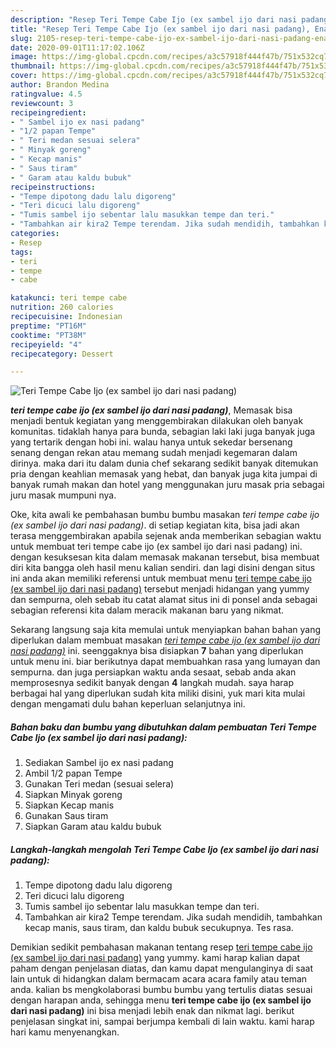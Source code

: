 ```yaml
---
description: "Resep Teri Tempe Cabe Ijo (ex sambel ijo dari nasi padang), Enak Banget"
title: "Resep Teri Tempe Cabe Ijo (ex sambel ijo dari nasi padang), Enak Banget"
slug: 2105-resep-teri-tempe-cabe-ijo-ex-sambel-ijo-dari-nasi-padang-enak-banget
date: 2020-09-01T11:17:02.106Z
image: https://img-global.cpcdn.com/recipes/a3c57918f444f47b/751x532cq70/teri-tempe-cabe-ijo-ex-sambel-ijo-dari-nasi-padang-foto-resep-utama.jpg
thumbnail: https://img-global.cpcdn.com/recipes/a3c57918f444f47b/751x532cq70/teri-tempe-cabe-ijo-ex-sambel-ijo-dari-nasi-padang-foto-resep-utama.jpg
cover: https://img-global.cpcdn.com/recipes/a3c57918f444f47b/751x532cq70/teri-tempe-cabe-ijo-ex-sambel-ijo-dari-nasi-padang-foto-resep-utama.jpg
author: Brandon Medina
ratingvalue: 4.5
reviewcount: 3
recipeingredient:
- " Sambel ijo ex nasi padang"
- "1/2 papan Tempe"
- " Teri medan sesuai selera"
- " Minyak goreng"
- " Kecap manis"
- " Saus tiram"
- " Garam atau kaldu bubuk"
recipeinstructions:
- "Tempe dipotong dadu lalu digoreng"
- "Teri dicuci lalu digoreng"
- "Tumis sambel ijo sebentar lalu masukkan tempe dan teri."
- "Tambahkan air kira2 Tempe terendam. Jika sudah mendidih, tambahkan kecap manis, saus tiram, dan kaldu bubuk secukupnya. Tes rasa."
categories:
- Resep
tags:
- teri
- tempe
- cabe

katakunci: teri tempe cabe 
nutrition: 260 calories
recipecuisine: Indonesian
preptime: "PT16M"
cooktime: "PT38M"
recipeyield: "4"
recipecategory: Dessert

---
```



![Teri Tempe Cabe Ijo (ex sambel ijo dari nasi padang)](https://img-global.cpcdn.com/recipes/a3c57918f444f47b/751x532cq70/teri-tempe-cabe-ijo-ex-sambel-ijo-dari-nasi-padang-foto-resep-utama.jpg)

<b><i>teri tempe cabe ijo (ex sambel ijo dari nasi padang)</i></b>, Memasak bisa menjadi bentuk kegiatan yang menggembirakan dilakukan oleh banyak komunitas. tidaklah hanya para bunda, sebagian laki laki juga banyak juga yang tertarik dengan hobi ini. walau hanya untuk sekedar bersenang senang dengan rekan atau memang sudah menjadi kegemaran dalam dirinya. maka dari itu dalam dunia chef sekarang sedikit banyak ditemukan pria dengan keahlian memasak yang hebat, dan banyak juga kita jumpai di banyak rumah makan dan hotel yang menggunakan juru masak pria sebagai juru masak mumpuni nya.

Oke, kita awali ke pembahasan bumbu bumbu masakan <i>teri tempe cabe ijo (ex sambel ijo dari nasi padang)</i>. di setiap kegiatan kita, bisa jadi akan terasa menggembirakan apabila sejenak anda memberikan sebagian waktu untuk membuat teri tempe cabe ijo (ex sambel ijo dari nasi padang) ini. dengan kesuksesan kita dalam memasak makanan tersebut, bisa membuat diri kita bangga oleh hasil menu kalian sendiri. dan lagi disini dengan situs ini anda akan memiliki referensi untuk membuat menu <u>teri tempe cabe ijo (ex sambel ijo dari nasi padang)</u> tersebut menjadi hidangan yang yummy dan sempurna, oleh sebab itu catat alamat situs ini di ponsel anda sebagai sebagian referensi kita dalam meracik makanan baru yang nikmat.




Sekarang langsung saja kita memulai untuk menyiapkan bahan bahan yang diperlukan dalam membuat masakan <u><i>teri tempe cabe ijo (ex sambel ijo dari nasi padang)</i></u> ini. seenggaknya bisa disiapkan <b>7</b> bahan yang diperlukan untuk menu ini. biar berikutnya dapat membuahkan rasa yang lumayan dan sempurna. dan juga persiapkan waktu anda sesaat, sebab anda akan memprosesnya sedikit banyak dengan <b>4</b> langkah mudah. saya harap berbagai hal yang diperlukan sudah kita miliki disini, yuk mari kita mulai dengan mengamati dulu bahan keperluan selanjutnya ini.

<!--inarticleads1-->

##### Bahan baku dan bumbu yang dibutuhkan dalam pembuatan Teri Tempe Cabe Ijo (ex sambel ijo dari nasi padang):

1. Sediakan  Sambel ijo ex nasi padang
1. Ambil 1/2 papan Tempe
1. Gunakan  Teri medan (sesuai selera)
1. Siapkan  Minyak goreng
1. Siapkan  Kecap manis
1. Gunakan  Saus tiram
1. Siapkan  Garam atau kaldu bubuk




<!--inarticleads2-->

##### Langkah-langkah mengolah Teri Tempe Cabe Ijo (ex sambel ijo dari nasi padang):

1. Tempe dipotong dadu lalu digoreng
1. Teri dicuci lalu digoreng
1. Tumis sambel ijo sebentar lalu masukkan tempe dan teri.
1. Tambahkan air kira2 Tempe terendam. Jika sudah mendidih, tambahkan kecap manis, saus tiram, dan kaldu bubuk secukupnya. Tes rasa.




Demikian sedikit pembahasan makanan tentang resep <u>teri tempe cabe ijo (ex sambel ijo dari nasi padang)</u> yang yummy. kami harap kalian dapat paham dengan penjelasan diatas, dan kamu dapat mengulanginya di saat lain untuk di hidangkan dalam bermacam acara acara family atau teman anda. kalian bs mengkolaborasi bumbu bumbu yang tertulis diatas sesuai dengan harapan anda, sehingga menu <b>teri tempe cabe ijo (ex sambel ijo dari nasi padang)</b> ini bisa menjadi lebih enak dan nikmat lagi. berikut penjelasan singkat ini, sampai berjumpa kembali di lain waktu. kami harap hari kamu menyenangkan.
